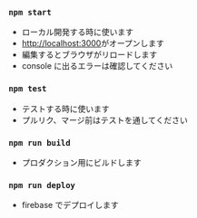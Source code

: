 ### `npm start`

- ローカル開発する時に使います
- [http://localhost:3000](http://localhost:3000)がオープンします
- 編集するとブラウザがリロードします
- console に出るエラーは確認してください

### `npm test`

- テストする時に使います
- プルリク、マージ前はテストを通してください

### `npm run build`

- プロダクション用にビルドします

### `npm run deploy`

- firebase でデプロイします
